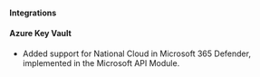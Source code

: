 #### Integrations

#### Azure Key Vault

- Added support for National Cloud in Microsoft 365 Defender, implemented in the Microsoft API Module.